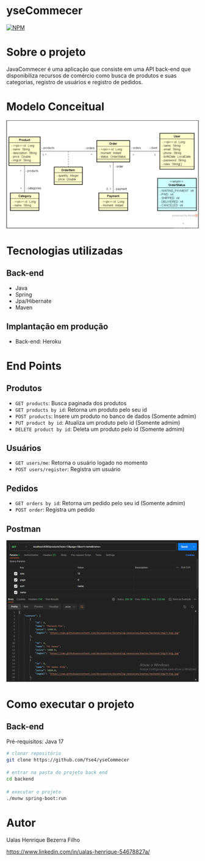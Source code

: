 # yseCommecer
[![NPM](https://img.shields.io/npm/l/react)](https://github.com/Yse4/yseCommecer/blob/main/LICENSE) 

# Sobre o projeto
JavaCommecer é uma aplicação que consiste em uma API back-end que disponibiliza recursos de comércio como busca de produtos e suas categorias, registro de usuários e registro de pedidos.

# Modelo Conceitual
![Modelagem](.github/Modelagem.png)

# Tecnologias utilizadas

## Back-end
* Java
* Spring
* Jpa/Hibernate
* Maven

## Implantação em produção
* Back-end: Heroku

# End Points

## Produtos
* `GET products`: Busca paginada dos produtos
* `GET products by id`: Retorna um produto pelo seu id
* `POST products`: Insere um produto no banco de dados (Somente admim)
* `PUT product by id`: Atualiza um produto pelo id (Somente admim)
* `DELETE product by id`: Deleta um produto pelo id (Somente admim)

## Usuários
* `GET users/me`: Retorna o usuário logado no momento
* `POST users/register`: Registra um usuário

## Pedidos
* `GET orders by id`: Retorna um pedido pelo seu id (Somente admim)
* `POST order`: Registra um pedido

## Postman
![Postman](.github/postman.png)

# Como executar o projeto

## Back-end

Pré-requisitos: Java 17

```bash
# clonar repositório
git clone https://github.com/Yse4/yseCommecer

# entrar na pasta do projeto back end
cd backend

# executar o projeto
./mvnw spring-boot:run
```
# Autor
Ualas Henrique Bezerra Filho

https://www.linkedin.com/in/ualas-henrique-54678827a/
